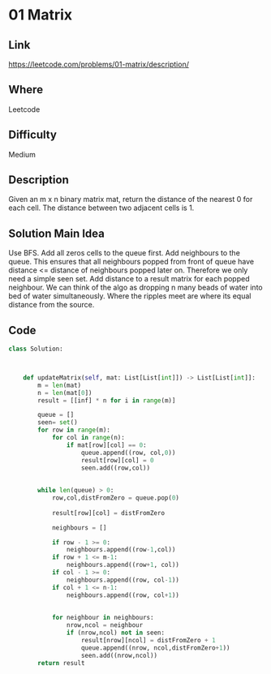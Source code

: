 # 01 Matrix

## Link

https://leetcode.com/problems/01-matrix/description/

## Where

Leetcode

## Difficulty

Medium

## Description

Given an m x n binary matrix mat, return the distance of the nearest 0 for each cell.
The distance between two adjacent cells is 1.

## Solution Main Idea

Use BFS. Add all zeros cells to the queue first. Add neighbours to the queue. This ensures that all neighbours popped from front of queue have distance <= distance of neighbours popped later on. Therefore we only need a simple seen set. Add distance to a result matrix for each popped neighbour.
We can think of the algo as dropping n many beads of water into bed of water simultaneously. Where the ripples meet are where its equal distance from the source.


## Code

```python
class Solution:



    def updateMatrix(self, mat: List[List[int]]) -> List[List[int]]:
        m = len(mat)
        n = len(mat[0])
        result = [[inf] * n for i in range(m)]

        queue = []
        seen= set()
        for row in range(m):
            for col in range(n):
                if mat[row][col] == 0:
                    queue.append((row, col,0))
                    result[row][col] = 0
                    seen.add((row,col))
        
        
        while len(queue) > 0:
            row,col,distFromZero = queue.pop(0)
       
            result[row][col] = distFromZero

            neighbours = []

            if row - 1 >= 0:
                neighbours.append((row-1,col))
            if row + 1 <= m-1:
                neighbours.append((row+1, col))
            if col - 1 >= 0:
                neighbours.append((row, col-1))
            if col + 1 <= n-1:
                neighbours.append((row, col+1))
            
           
            for neighbour in neighbours:
                nrow,ncol = neighbour
                if (nrow,ncol) not in seen:
                    result[nrow][ncol] = distFromZero + 1
                    queue.append((nrow, ncol,distFromZero+1))
                    seen.add((nrow,ncol))
        return result

        
```
